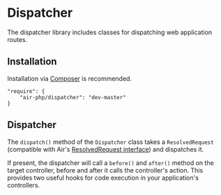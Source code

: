 # Dispatcher
The dispatcher library includes classes for dispatching web application routes.

## Installation
Installation via [Composer](https://getcomposer.org/) is recommended.

    "require": {
        "air-php/dispatcher": "dev-master"
    }

## Dispatcher
The `dispatch()` method of the `Dispatcher` class takes a `ResolvedRequest` (compatible with Air's [ResolvedRequest interface](https://github.com/air-php/routing/blob/master/src/ResolvedRequest/ResolvedRequestInterface.php)) and dispatches it.

If present, the dispatcher will call a `before()` and `after()` method on the target controller, before and after it calls the controller's action. This provides two useful hooks for code execution in your application's controllers.